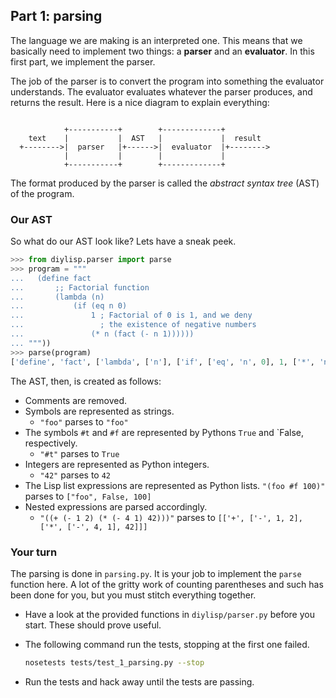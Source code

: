 ## Part 1: parsing

The language we are making is an interpreted one. This means that we basically need to implement two things: a **parser** and an **evaluator**. In this first part, we implement the parser.

The job of the parser is to convert the program into something the evaluator understands. The evaluator evaluates whatever the parser produces, and returns the result. Here is a nice diagram to explain everything:

```

            +-----------+        +-------------+
    text    |           |  AST   |             |  result
  +-------->|  parser   |+------>|  evaluator  |+-------->
            |           |        |             |
            +-----------+        +-------------+
```

The format produced by the parser is called the *abstract syntax tree* (AST) of the program.

### Our AST

So what do our AST look like? Lets have a sneak peek.

```python
>>> from diylisp.parser import parse
>>> program = """
...   (define fact 
...       ;; Factorial function
...       (lambda (n) 
...           (if (eq n 0) 
...               1 ; Factorial of 0 is 1, and we deny 
...                 ; the existence of negative numbers
...               (* n (fact (- n 1))))))
... """))
>>> parse(program)
['define', 'fact', ['lambda', ['n'], ['if', ['eq', 'n', 0], 1, ['*', 'n', ['fact', ['-', 'n', 1]]]]]]
```

The AST, then, is created as follows:

- Comments are removed.
- Symbols are represented as strings.
    + `"foo"` parses to `"foo"`
- The symbols `#t` and `#f` are represented by Pythons `True` and `False, respectively.
    + `"#t"` parses to `True`
- Integers are represented as Python integers.
    + `"42"` parses to `42`
- The Lisp list expressions are represented as Python lists.
    `"(foo #f 100)"` parses to `["foo", False, 100]`
- Nested expressions are parsed accordingly.
    + `"((+ (- 1 2) (* (- 4 1) 42)))"` parses to `[['+', ['-', 1, 2], ['*', ['-', 4, 1], 42]]]`

### Your turn

The parsing is done in `parsing.py`. It is your job to implement the `parse` function here. A lot of the gritty work of counting parentheses and such has been done for you, but you must stitch everything together.

- Have a look at the provided functions in `diylisp/parser.py` before you start. These should prove useful. 
- The following command run the tests, stopping at the first one failed.

    ```bash
    nosetests tests/test_1_parsing.py --stop
    ```
- Run the tests and hack away until the tests are passing.
